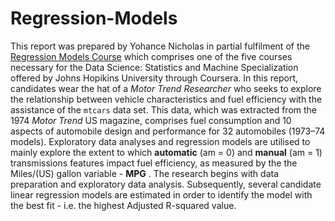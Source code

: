 # Regression-Models
This report was prepared by Yohance Nicholas in partial fulfilment of the [Regression Models Course](https://www.coursera.org/learn/regression-models/home/welcome) which comprises one of the five courses necessary for the Data Science: Statistics and Machine Specialization offered by Johns Hopikins University through Coursera. In this report, candidates wear the hat of a *Motor Trend Researcher* who seeks to explore the relationship between vehicle characteristics and fuel efficiency with the assistance of the `mtcars` data set.     This data, which was extracted from the 1974 *Motor Trend* US magazine, comprises fuel consumption and 10 aspects of automobile design and performance for 32 automobiles (1973–74 models). Exploratory data analyses and regression models are utilised to mainly explore the extent to which  **automatic** (am = 0) and **manual** (am = 1) transmissions features impact fuel efficiency, as measured by the the Miles/(US) gallon variable - **MPG** .   The research begins with data preparation and exploratory data analysis. Subsequently, several candidate linear regression models are estimated in order to identify the model with the best fit - i.e. the highest Adjusted R-squared value. 
